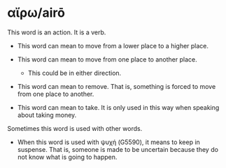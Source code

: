 # αἴρω/airō
This word is an action. It is a verb. 

* This word can mean to move from a lower place to a higher place. 

* This word can mean to move from one place to another place. 
    * This could be in either direction.

* This word can mean to remove. That is, something is forced to move from one place to another. 

* This word can mean to take. It is only used in this way when speaking about taking money. 

Sometimes this word is used with other words.

* When this word is used with ψυχή (G5590), it means to keep in suspense. That is, someone is made to be uncertain because they do not know what is going to happen. 
